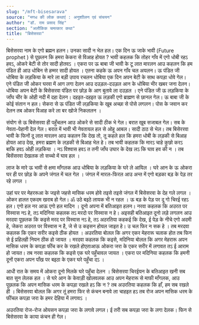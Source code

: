 ```yaml
---
slug: "/mft-bisesarava"
source: "मगध की लोक कथाएं : अनुशाीलन एवं संचयन"
author: "डॉ. राम प्रसाद सिंह"
section: "अलौकिक चमत्‍कार कथा"
title: "बिसेसरवा"
---
```

बिसेसरवा नाम के एगो ब्रह्मन हलन। उनका सादी न भेल हल। एक दिन ऊ जाके भावी (Future prophet ) से पूछलन कि हमरा केकरा से विआह होयत ? भावी कहलक कि तोहर गाँव में एगो धोबी रहऽ हवऽ, ओकरे बेटी से तोर सादी होतवऽ । एकरा पर ऊ बाबा जी भावी के टू लात मारलन आउ कहलन कि हम पंडित ही आउ धोबिन से हम्मर सादी होयत । एतना कहके ऊ अपन गाँव चल अयलन। ऊ पंडित जी धोबिया के लड़किया के मारे ला बड़ी उपाय रचलन धोबिया एक दिन अपन बेटी के साथ कपड़ा धोवे गेल। एने पंडित जी ओकर घरवा में आग लगा देलन आउ दउड़ल-दउड़ल आन के धोबिया भीर खबर जना देलन। धोबिया अपन बेटी के बिसेसरवा पंडित पर छोड़ के आग बुतावे ला दउड़ल । एने पंडित जी ऊ लड़किया के जाँघ चीर के ओही नदी में दहा देलन। दहइत-दहइत ऊ लड़की एगो ब्राह्मण से छानल गेल। ऊ बाबा जी के कोई संतान न हल। सेकरा से ऊ पंडित जी लड़किया के खूब अच्छा से पोसे लगलन। पोस के जवान कर देलन तब ओकर विआह करे ला बर खोजे निकललन । 

संयोग से ऊ बिसेसरवा ही पहुँचलन आउ ओकरे से सादी ठीक भे गेल। बरात खूब सजाबल गेल। सब के नेवता-पेहानी देल गेल। बरात में भावी भी नेवतायल हल से ओहू आबल। सादी ठाठ से भेल। तब बिसेररवा भावी के फिनों दू लात मारलन आउ कहलन कि देख तो, तू कहले हल कि हमरा धोबी के लड़की से बिआह होयत आउ देख, हमरा ब्रह्मण के लड़की से बिआह भेल हे। तब भावी कहलक कि मारऽ चाहे कुछो करऽ बाकि हवऽ ओही 
लड़किया । नऽ विश्वास हवऽ त तनी जाँघ उघार के देख लऽ कि घाव हव की न । तब बिसेंसरवा देखलक तो सच्चो में घाव हल । 

लाज के मारे ऊ भावी से क्षमा माँगलक आउ धोबिया के लड़किया  के घरे ले आयिल । घरे आन के ऊ ओकरा घर ही पर छोड़ के अपने जंगल में चल गेल । जंगल में मारल-फिरल आउ अन्त में एगो बड़का बड़ के पेड़ तर रहे लगल ।

उहां घर पर मेहररूआ के जइसे जहसे मासिक धरम होवे तइसे तइसे जंगल में बिसेसरवा के देह गले लगल । ओकर हालत एकदम खराब हो गेल। ॐ उठे बइठे लायक भी न रहल । ऊ बड़ के पेड़ पर दू गो चिरई रहऽ हल। एगो हल नर आऊ एगो हल मादिन । दूनो अपना में बतिआइत हलन। नरवा कहलक कि अउरत पर विस्वास नऽ हे,  तऽ मदिनिया कहलक तऽ मरदो पर विस्वास न हे। अइसही बतिआइत दूनो लड़े लगलन आउ मरदवा पूछलक कि कइसे मरद पर विस्वास नऽ हे, तऽ अठरतिया कहकई कि देख, ई पेड़ के नीचे एगो अदमी हे, जेकरा अउरत पर विस्वास न है, जे से उ कइसन होयल जाइत हे। उ चल फिर न सक 
हे । तब मरदवा कहलक कि एकर सरीर कइसे ठीक होयत । अउरतिया बोलल कि अगर एकर मेहरारू चलाक होत तब फिन से ई प्रहिलही नियन ठीक हो जायत । मरदवा कहलक कि कइसे, मदिनिया बोलल कि अगर मेहरारू अपन मासिक धरम के कपड़ा फींच कर के रखले होएताआऊ ओकरा जरा के एकर सरीर में लगावत तऽ ई आराम हो जायत। तब नरवा कहलक कि कइसे एक घरे पहुँचावल जायत । एकरा पर मदिनिया कहलक कि हमनी दूनों एकरा अपन पाँख पर बइठा के एकर घरे पहुँचा दऽ । 

आधी रात के समय में ओकरा दूनो मिलके घरे पहुँचा देलन । बिसेसरवा चिरईयन के बतिआइत खनी सब बात सुन लेलक हल । से घरे आन के केवाड़ी खोलवलक आउ अपन मेहरारू से माफी माँगलक, आउ पूछलक कि अपन मासिक धरम के कपड़ा रखले हऽ कि न ? तब अउरतिया कहलक कि हाँ, हम सब रखले 
ही । बिसेसरवा बोलल कि अगर तूं हमरा फिर से कंचन बनावे ला चाहइत हऽ तब रोज अपन मासिक धरम के फींचल कपड़ा जरा के हमर देहिया में लगावऽ । 

अउरतिया रोज-रोज ओयसन कपड़ा जरा के लगावे लगल। ई तरी सब कपड़ा जरा के लगा देलक। फिन से बिसेसरवा के काया कंचन ही गेल। 


